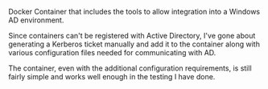 Docker Container that includes the tools to allow integration into a Windows AD environment.

Since containers can't be registered with Active Directory, I've gone about generating a Kerberos ticket manually and add it to the container along with various configuration files needed for communicating with AD.

The container, even with the additional configuration requirements, is still fairly simple and works well enough in the testing I have done.
